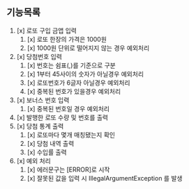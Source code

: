 ## 기능목록

1. [x] 로또 구입 금앱 입력
   1. [x] 로또 한장의 가격은 1000원
   2. [x] 1000원 단위로 떨어지지 않는 경우 예외처리
2. [x] 당첨번호 입력
   1. [x] 번호는 쉼표(,)를 기준으로 구분
   2. [x] 1부터 45사이의 숫자가 아닐경우 예외처리
   3. [x] 로또번호가 6글자 아닐경우 예외처리
   4. [x] 중복된 번호가 있을경우 예외처리
3. [x] 보너스 번호 입력
   1. [x] 중복된 번호일 경우 예외처리
4. [x] 발행한 로또 수량 및 번호를 출력
5. [x] 당첨 통계 출력
   1. [x] 로또마다 몇개 매칭됐는지 확인
   2. [x] 당첨 내역 출력
   3. [x] 수입률 출력
6. [x] 예외 처리
   1. [x] 에러문구는 [ERROR]로 시작
   2. [x] 잘못된 값을 입력 시 IllegalArgumentException 를 발생